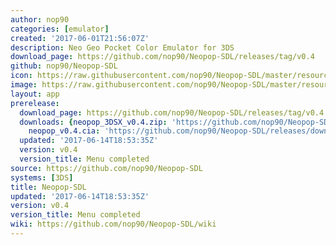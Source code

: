 ```yaml
---
author: nop90
categories: [emulator]
created: '2017-06-01T21:56:07Z'
description: Neo Geo Pocket Color Emulator for 3DS
download_page: https://github.com/nop90/Neopop-SDL/releases/tag/v0.4
github: nop90/Neopop-SDL
icon: https://raw.githubusercontent.com/nop90/Neopop-SDL/master/resources/icon.png
image: https://raw.githubusercontent.com/nop90/Neopop-SDL/master/resources/banner.png
layout: app
prerelease:
  download_page: https://github.com/nop90/Neopop-SDL/releases/tag/v0.4
  downloads: {neopop_3DSX_v0.4.zip: 'https://github.com/nop90/Neopop-SDL/releases/download/v0.4/neopop_3DSX_v0.4.zip',
    neopop_v0.4.cia: 'https://github.com/nop90/Neopop-SDL/releases/download/v0.4/neopop_v0.4.cia'}
  updated: '2017-06-14T18:53:35Z'
  version: v0.4
  version_title: Menu completed
source: https://github.com/nop90/Neopop-SDL
systems: [3DS]
title: Neopop-SDL
updated: '2017-06-14T18:53:35Z'
version: v0.4
version_title: Menu completed
wiki: https://github.com/nop90/Neopop-SDL/wiki
---
```

